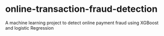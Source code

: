 # online-transaction-fraud-detection
A machine learning project to detect online payment fraud using XGBoost and logistic Regression

